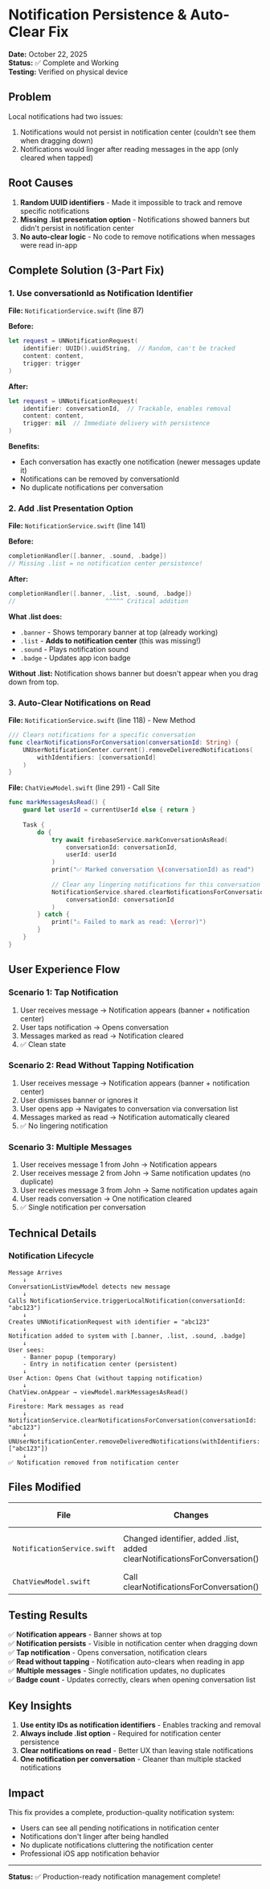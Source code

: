 # Notification Persistence & Auto-Clear Fix

**Date:** October 22, 2025  
**Status:** ✅ Complete and Working  
**Testing:** Verified on physical device

## Problem

Local notifications had two issues:
1. Notifications would not persist in notification center (couldn't see them when dragging down)
2. Notifications would linger after reading messages in the app (only cleared when tapped)

## Root Causes

1. **Random UUID identifiers** - Made it impossible to track and remove specific notifications
2. **Missing .list presentation option** - Notifications showed banners but didn't persist in notification center
3. **No auto-clear logic** - No code to remove notifications when messages were read in-app

## Complete Solution (3-Part Fix)

### 1. Use conversationId as Notification Identifier

**File:** `NotificationService.swift` (line 87)

**Before:**
```swift
let request = UNNotificationRequest(
    identifier: UUID().uuidString,  // Random, can't be tracked
    content: content,
    trigger: trigger
)
```

**After:**
```swift
let request = UNNotificationRequest(
    identifier: conversationId,  // Trackable, enables removal
    content: content,
    trigger: nil  // Immediate delivery with persistence
)
```

**Benefits:**
- Each conversation has exactly one notification (newer messages update it)
- Notifications can be removed by conversationId
- No duplicate notifications per conversation

### 2. Add .list Presentation Option

**File:** `NotificationService.swift` (line 141)

**Before:**
```swift
completionHandler([.banner, .sound, .badge])
// Missing .list = no notification center persistence!
```

**After:**
```swift
completionHandler([.banner, .list, .sound, .badge])
//                         ^^^^^ Critical addition
```

**What .list does:**
- `.banner` - Shows temporary banner at top (already working)
- `.list` - **Adds to notification center** (this was missing!)
- `.sound` - Plays notification sound
- `.badge` - Updates app icon badge

**Without .list:** Notification shows banner but doesn't appear when you drag down from top.

### 3. Auto-Clear Notifications on Read

**File:** `NotificationService.swift` (line 118) - New Method
```swift
/// Clears notifications for a specific conversation
func clearNotificationsForConversation(conversationId: String) {
    UNUserNotificationCenter.current().removeDeliveredNotifications(
        withIdentifiers: [conversationId]
    )
}
```

**File:** `ChatViewModel.swift` (line 291) - Call Site
```swift
func markMessagesAsRead() {
    guard let userId = currentUserId else { return }
    
    Task {
        do {
            try await firebaseService.markConversationAsRead(
                conversationId: conversationId,
                userId: userId
            )
            print("✅ Marked conversation \(conversationId) as read")
            
            // Clear any lingering notifications for this conversation
            NotificationService.shared.clearNotificationsForConversation(
                conversationId: conversationId
            )
        } catch {
            print("⚠️ Failed to mark as read: \(error)")
        }
    }
}
```

## User Experience Flow

### Scenario 1: Tap Notification
1. User receives message → Notification appears (banner + notification center)
2. User taps notification → Opens conversation
3. Messages marked as read → Notification cleared
4. ✅ Clean state

### Scenario 2: Read Without Tapping Notification
1. User receives message → Notification appears (banner + notification center)
2. User dismisses banner or ignores it
3. User opens app → Navigates to conversation via conversation list
4. Messages marked as read → Notification automatically cleared
5. ✅ No lingering notification

### Scenario 3: Multiple Messages
1. User receives message 1 from John → Notification appears
2. User receives message 2 from John → Same notification updates (no duplicate)
3. User receives message 3 from John → Same notification updates again
4. User reads conversation → One notification cleared
5. ✅ Single notification per conversation

## Technical Details

### Notification Lifecycle

```
Message Arrives
    ↓
ConversationListViewModel detects new message
    ↓
Calls NotificationService.triggerLocalNotification(conversationId: "abc123")
    ↓
Creates UNNotificationRequest with identifier = "abc123"
    ↓
Notification added to system with [.banner, .list, .sound, .badge]
    ↓
User sees:
    - Banner popup (temporary)
    - Entry in notification center (persistent)
    ↓
User Action: Opens Chat (without tapping notification)
    ↓
ChatView.onAppear → viewModel.markMessagesAsRead()
    ↓
Firestore: Mark messages as read
    ↓
NotificationService.clearNotificationsForConversation(conversationId: "abc123")
    ↓
UNUserNotificationCenter.removeDeliveredNotifications(withIdentifiers: ["abc123"])
    ↓
✅ Notification removed from notification center
```

## Files Modified

| File | Changes | Lines Changed |
|------|---------|---------------|
| `NotificationService.swift` | Changed identifier, added .list, added clearNotificationsForConversation() | 87, 118-120, 141 |
| `ChatViewModel.swift` | Call clearNotificationsForConversation() | 291 |

## Testing Results

✅ **Notification appears** - Banner shows at top  
✅ **Notification persists** - Visible in notification center when dragging down  
✅ **Tap notification** - Opens conversation, notification clears  
✅ **Read without tapping** - Notification auto-clears when reading in app  
✅ **Multiple messages** - Single notification updates, no duplicates  
✅ **Badge count** - Updates correctly, clears when opening conversation list  

## Key Insights

1. **Use entity IDs as notification identifiers** - Enables tracking and removal
2. **Always include .list option** - Required for notification center persistence
3. **Clear notifications on read** - Better UX than leaving stale notifications
4. **One notification per conversation** - Cleaner than multiple stacked notifications

## Impact

This fix provides a complete, production-quality notification system:
- Users can see all pending notifications in notification center
- Notifications don't linger after being handled
- No duplicate notifications cluttering the notification center
- Professional iOS app notification behavior

---

**Status:** ✅ Production-ready notification management complete!

